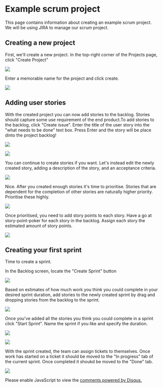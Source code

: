 # Example scrum project

This page contains information about creating an example scrum project. We will be using JIRA to manage our scrum project.

## Creating a new project

First, we'll create a new project. In the top-right corner of the Projects page, click "Create Project"

![](/img/createproject.jpg)

Enter a memorable name for the project and click create.

![](/img/createproject2.jpg)

## Adding user stories

With the created project you can now add stories to the backlog. Stories should capture some use requirement of the end product.To add stories to the backlog, click "Create issue". Enter the title of the user story into the "what needs to be done" text box. Press Enter and the story will be place dinto the project backlog!

![](/img/createissue.png) 

![](/img/createissue2.png)

You can continue to create stories if you want. Let's instead edit the newly created story, adding a description of the story, and an acceptance criteria.


![](/img/editdescription.png)

Nice. After you created enough stories it's time to prioritise. Stories that are dependent for the completion of other stories are naturally higher priority. Prioritise these highly.

![](/img/prioritise.png)

Once prioritised, you need to add story points to each story. Have a go at story-point-poker for each story in the backlog. Assign each story the estimated amount of story points.

![](/img/storypoints.png)

## Creating your first sprint

Time to create a sprint.

In the Backlog screen, locate the "Create Sprint" button

![](/img/createsprint.png)

Based on estimates of how much work you think you could complete in your desired sprint duration, add stories to the newly created sprint by drag and dropping stories from the backlog to the sprint.

![](/img/dragdropstories.png)

Once you've added all the stories you think you could complete in a sprint click "Start Sprint". Name the sprint if you like and specify the duration.

![](/img/startsprint.png)

![](/img/startsprint2.png)

With the sprint created, the team can assign tickets to themselves. Once work has started on a ticket it should be moved to the "In progress" tab of the current sprint. Once completed it shoukd be moved to the "Done" tab.

![](/img/sprintboard.png)


<div id="disqus_thread"></div>
<script>

/**
*  RECOMMENDED CONFIGURATION VARIABLES: EDIT AND UNCOMMENT THE SECTION BELOW TO INSERT DYNAMIC VALUES FROM YOUR PLATFORM OR CMS.
*  LEARN WHY DEFINING THESE VARIABLES IS IMPORTANT: https://disqus.com/admin/universalcode/#configuration-variables*/
/*
var disqus_config = function () {
this.page.url = PAGE_URL;  // Replace PAGE_URL with your page's canonical URL variable
this.page.identifier = PAGE_IDENTIFIER; // Replace PAGE_IDENTIFIER with your page's unique identifier variable
};
*/
(function() { // DON'T EDIT BELOW THIS LINE
var d = document, s = d.createElement('script');
s.src = 'https://scrum101.disqus.com/embed.js';
s.setAttribute('data-timestamp', +new Date());
(d.head || d.body).appendChild(s);
})();
</script>
<noscript>Please enable JavaScript to view the <a href="https://disqus.com/?ref_noscript">comments powered by Disqus.</a></noscript>
                            



